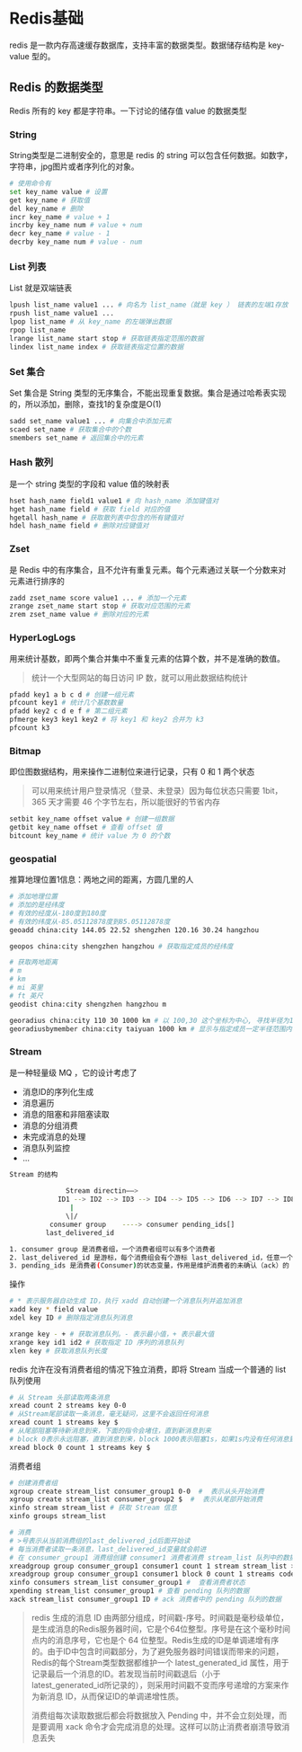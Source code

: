 # Redis基础

redis 是一款内存高速缓存数据库，支持丰富的数据类型。数据储存结构是 key-value 型的。

## Redis 的数据类型

Redis 所有的 key 都是字符串。一下讨论的储存值 value 的数据类型

### String

 String类型是二进制安全的，意思是 redis 的 string 可以包含任何数据。如数字，字符串，jpg图片或者序列化的对象。

```sh
# 使用命令有
set key_name value # 设置
get key_name # 获取值
del key_name # 删除
incr key_name # value + 1
incrby key_name num # value + num
decr key_name # value - 1
decrby key_name num # value - num
```

### List 列表

List 就是双端链表

```sh
lpush list_name value1 ... # 向名为 list_name（就是 key ） 链表的左端1存放 value
rpush list_name value1 ...
lpop list_name # 从 key_name 的左端弹出数据
rpop list_name
lrange list_name start stop # 获取链表指定范围的数据
lindex list_name index # 获取链表指定位置的数据
```

### Set 集合

Set 集合是 String 类型的无序集合，不能出现重复数据。集合是通过哈希表实现的，所以添加，删除，查找1的复杂度是O(1)

```sh
sadd set_name value1 ... # 向集合中添加元素
scaed set_name # 获取集合中的个数
smembers set_name # 返回集合中的元素
```

### Hash 散列

是一个 string 类型的字段和 value 值的映射表

```sh
hset hash_name field1 value1 # 向 hash_name 添加键值对
hget hash_name field # 获取 field 对应的值
hgetall hash_name # 获取散列表中包含的所有键值对
hdel hash_name field # 删除对应键值对
```

### Zset

是 Redis 中的有序集合，且不允许有重复元素。每个元素通过关联一个分数来对元素进行排序的

```sh
zadd zset_name score value1 ... # 添加一个元素
zrange zset_name start stop # 获取对应范围的元素
zrem zset_name value # 删除对应的元素
```

### HyperLogLogs

用来统计基数，即两个集合并集中不重复元素的估算个数，并不是准确的数值。

> 统计一个大型网站的每日访问 IP 数，就可以用此数据结构统计

```sh
pfadd key1 a b c d # 创建一组元素
pfcount key1 # 统计几个基数数量
pfadd key2 c d e f # 第二组元素
pfmerge key3 key1 key2 # 将 key1 和 key2 合并为 k3
pfcount k3
```

### Bitmap

即位图数据结构，用来操作二进制位来进行记录，只有 0 和 1 两个状态

> 可以用来统计用户登录情况（登录、未登录）因为每位状态只需要 1bit，365 天才需要 46 个字节左右，所以能很好的节省内存

```sh
setbit key_name offset value # 创建一组数据
getbit key_name offset # 查看 offset 值
bitcount key_name # 统计 value 为 0 的个数
```

### geospatial

推算地理位置1信息：两地之间的距离，方圆几里的人

```sh
# 添加地理位置
# 添加的是经纬度
# 有效的经度从-180度到180度
# 有效的纬度从-85.05112878度到85.05112878度
geoadd china:city 144.05 22.52 shengzhen 120.16 30.24 hangzhou 

geopos china:city shengzhen hangzhou # 获取指定成员的经纬度

# 获取两地距离
# m
# km
# mi 英里
# ft 英尺
geodist china:city shengzhen hangzhou m 

georadius china:city 110 30 1000 km # 以 100,30 这个坐标为中心, 寻找半径为1000km的城市
georadiusbymember china:city taiyuan 1000 km # 显示与指定成员一定半径范围内的其他成员
```

### Stream

是一种轻量级 MQ ，它的设计考虑了

- 消息ID的序列化生成
- 消息遍历
- 消息的阻塞和非阻塞读取
- 消息的分组消费
- 未完成消息的处理
- 消息队列监控
- ...

```sh
Stream 的结构
            
              Stream directin——>
            ID1 --> ID2 --> ID3 --> ID4 --> ID5 --> ID6 --> ID7 --> ID8 --> ID9 --> ID10
               |                 
              \|/
          consumer group    ----> consumer pending_ids[]
         last_delivered_id         

1. consumer group 是消费者组，一个消费者组可以有多个消费者
2. last_delivered_id 是游标，每个消费组会有个游标 last_delivered_id，任意一个消费者读取了消息都会使游标往前移动
3. pending_ids 是消费者(Consumer)的状态变量，作用是维护消费者的未确认（ack）的 id
```

操作

```sh
# * 表示服务器自动生成 ID，执行 xadd 自动创建一个消息队列并追加消息 
xadd key * field value
xdel key ID # 删除指定消息队列消息

xrange key - + # 获取消息队列。- 表示最小值，+ 表示最大值
xrange key id1 id2 # 获取指定 ID 序列的消息队列
xlen key # 获取消息队列长度
```

redis 允许在没有消费者组的情况下独立消费，即将 Stream 当成一个普通的 list 队列使用

```sh
# 从 Stream 头部读取两条消息
xread count 2 streams key 0-0
# 从Stream尾部读取一条消息，毫无疑问，这里不会返回任何消息
xread count 1 streams key $
# 从尾部阻塞等待新消息到来，下面的指令会堵住，直到新消息到来
# block 0表示永远阻塞，直到消息到来，block 1000表示阻塞1s，如果1s内没有任何消息到来，就返回nil
xread block 0 count 1 streams key $
```

消费者组

```sh
# 创建消费者组
xgroup create stream_list consumer_group1 0-0  #  表示从头开始消费
xgroup create stream_list consumer_group2 $  #  表示从尾部开始消费
xinfo stream stream_list # 获取 Stream 信息
xinfo groups stream_list

# 消费
# >号表示从当前消费组的last_delivered_id后面开始读
# 每当消费者读取一条消息，last_delivered_id变量就会前进
# 在 consumer_group1 消费组创建 consumer1 消费者消费 stream_list 队列中的数据
xreadgroup group consumer_group1 consumer1 count 1 stream stream_list > 
xreadgroup group consumer_group1 consumer1 block 0 count 1 streams codehole > # 阻塞
xinfo consumers stream_list consumer_group1 #  查看消费者状态
xpending stream_list consumer_group1 # 查看 pending 队列的数据
xack stream_list consumer_group1 ID # ack 消费者中的 pending 队列的数据
```

> redis 生成的消息 ID 由两部分组成，时间戳-序号。时间戳是毫秒级单位，是生成消息的Redis服务器时间，它是个64位整型。序号是在这个毫秒时间点内的消息序号，它也是个 64 位整型。Redis生成的ID是单调递增有序的。由于ID中包含时间戳部分，为了避免服务器时间错误而带来的问题，Redis的每个Stream类型数据都维护一个 latest_generated_id 属性，用于记录最后一个消息的ID。若发现当前时间戳退后（小于latest_generated_id所记录的），则采用时间戳不变而序号递增的方案来作为新消息 ID，从而保证ID的单调递增性质。
>
> 消费组每次读取数据后都会将数据放入 Pending 中，并不会立刻处理，而是要调用 xack 命令才会完成消息的处理。这样可以防止消费者崩溃导致消息丢失

